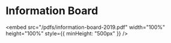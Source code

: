 # Information Board

<embed src="/pdfs/information-board-2019.pdf" width="100%" height="100%" style={{ minHeight: "500px" }} />